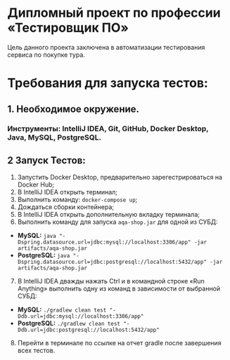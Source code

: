 # Дипломный проект по профессии «Тестировщик ПО»

Цель данного проекта заключена в автоматизации тестирования сервиса по покупке тура.

# Требования для запуска тестов:
## 1. Необходимое окружение.
### Инструменты: IntelliJ IDEA, Git, GitHub, Docker Desktop, Java, MySQL, PostgreSQL.
## 2 Запуск Тестов:
1. Запустить Docker Desktop, предварительно зарегестрироваться на Docker Hub;
1. В IntelliJ IDEA открыть терминал;
2. Выполнить команду: `docker-compose up`;
3. Дождаться сборки контейнера;
1. В IntelliJ IDEA открыть дополнительную вкладку терминала;
2. Выполнить команду для запуска `aqa-shop.jar` для одной из СУБД:
 - **MySQL:** `java "-Dspring.datasource.url=jdbc:mysql://localhost:3306/app" -jar artifacts/aqa-shop.jar`
 - **PostgreSQL:** `java "-Dspring.datasource.url=jdbc:postgresql://localhost:5432/app" -jar artifacts/aqa-shop.jar`
7. В IntelliJ IDEA дважды нажать Ctrl и в командной строке «Run Anything» выполнить одну из команд в зависимости от выбранной СУБД:
- **MySQL:** `./gradlew clean test "-Ddb.url=jdbc:mysql://localhost:3306/app"`
- **PostgreSQL:** `./gradlew clean test "-Ddb.url=jdbc:postgresql://localhost:5432/app"`
8. Перейти в терминале по ссылке на отчет gradle после завершения всех тестов.
